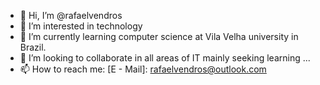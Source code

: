 - 👋 Hi, I’m @rafaelvendros
- 👀 I’m interested in technology
- 🌱 I’m currently learning computer science at Vila Velha university in Brazil.
- 💞️ I’m looking to collaborate in all areas of IT mainly seeking learning ...
- 📫 How to reach me:
      [E - Mail]: rafaelvendros@outlook.com


<!---
rafaelvendros/rafaelvendros is a ✨ special ✨ repository because its `README.md` (this file) appears on your GitHub profile.
You can click the Preview link to take a look at your changes.
--->
